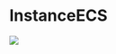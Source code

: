 # InstanceECS
<img src="https://raw.githubusercontent.com/omnitsukido/InstanceECS/main/Images/Screenshot_1.jpg" />
